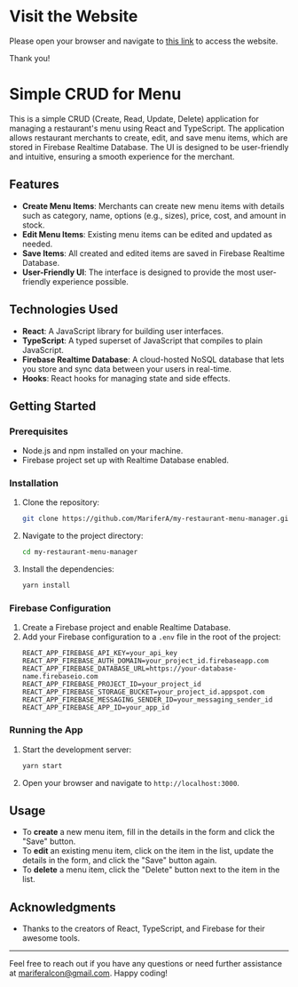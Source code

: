 # Visit the Website

Please open your browser and navigate to [this link](https://my-restaurant-menu-manager-3gpv.vercel.app/) to access the website.

Thank you!

# Simple CRUD for Menu

This is a simple CRUD (Create, Read, Update, Delete) application for managing a restaurant's menu using React and TypeScript. The application allows restaurant merchants to create, edit, and save menu items, which are stored in Firebase Realtime Database. The UI is designed to be user-friendly and intuitive, ensuring a smooth experience for the merchant.

## Features

- **Create Menu Items**: Merchants can create new menu items with details such as category, name, options (e.g., sizes), price, cost, and amount in stock.
- **Edit Menu Items**: Existing menu items can be edited and updated as needed.
- **Save Items**: All created and edited items are saved in Firebase Realtime Database.
- **User-Friendly UI**: The interface is designed to provide the most user-friendly experience possible.

## Technologies Used

- **React**: A JavaScript library for building user interfaces.
- **TypeScript**: A typed superset of JavaScript that compiles to plain JavaScript.
- **Firebase Realtime Database**: A cloud-hosted NoSQL database that lets you store and sync data between your users in real-time.
- **Hooks**: React hooks for managing state and side effects.

## Getting Started

### Prerequisites

- Node.js and npm installed on your machine.
- Firebase project set up with Realtime Database enabled.

### Installation

1. Clone the repository:
   ```bash
   git clone https://github.com/MariferA/my-restaurant-menu-manager.git
   ```
2. Navigate to the project directory:
   ```bash
   cd my-restaurant-menu-manager
   ```
3. Install the dependencies:
   ```bash
   yarn install
   ```

### Firebase Configuration

1. Create a Firebase project and enable Realtime Database.
2. Add your Firebase configuration to a `.env` file in the root of the project:
   ```
   REACT_APP_FIREBASE_API_KEY=your_api_key
   REACT_APP_FIREBASE_AUTH_DOMAIN=your_project_id.firebaseapp.com
   REACT_APP_FIREBASE_DATABASE_URL=https://your-database-name.firebaseio.com
   REACT_APP_FIREBASE_PROJECT_ID=your_project_id
   REACT_APP_FIREBASE_STORAGE_BUCKET=your_project_id.appspot.com
   REACT_APP_FIREBASE_MESSAGING_SENDER_ID=your_messaging_sender_id
   REACT_APP_FIREBASE_APP_ID=your_app_id
   ```

### Running the App

1. Start the development server:
   ```bash
   yarn start
   ```
2. Open your browser and navigate to `http://localhost:3000`.

## Usage

- To **create** a new menu item, fill in the details in the form and click the "Save" button.
- To **edit** an existing menu item, click on the item in the list, update the details in the form, and click the "Save" button again.
- To **delete** a menu item, click the "Delete" button next to the item in the list.

## Acknowledgments

- Thanks to the creators of React, TypeScript, and Firebase for their awesome tools.

---

Feel free to reach out if you have any questions or need further assistance at mariferalcon@gmail.com. Happy coding!
